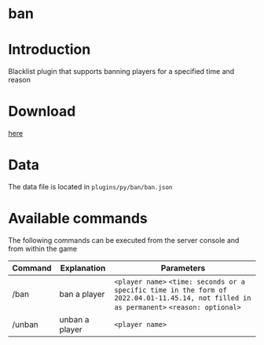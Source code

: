 # ban

# Introduction

Blacklist plugin that supports banning players for a specified time and reason

# Download

[here](https://pyr.jfishing.love/plugins/ban.py "click me to download")

# Data

The data file is located in `plugins/py/ban/ban.json`

# Available commands

The following commands can be executed from the server console and from within the game

| Command | Explanation    | Parameters                                                                                                                                     |
| ------- | -------------- | ---------------------------------------------------------------------------------------------------------------------------------------------- |
| /ban    | ban a player   | `<player name>` `<time: seconds or a specific time in the form of 2022.04.01-11.45.14, not filled in as permanent>` `<reason: optional>` |
| /unban  | unban a player | `<player name>`                                                                                                                              |
